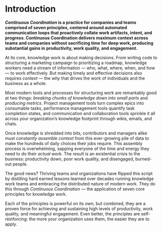 # Introduction

**_Continuous Coordination_ is a practice for companies and teams comprised of seven principles, centered around automated communication loops that proactively collate work artifacts, intent, and progress. Continuous Coordination delivers maximum context across teams and companies without sacrificing time for deep work, producing substantial gains in productivity, work quality, and engagement.**

At its core, knowledge work is about making decisions. From writing code to structuring a marketing campaign to prioritizing a roadmap, knowledge workers need a stream of information — who, what, where, when, and how — to work effectively. But making timely and effective decisions also requires *context* — the *why* that drives the work of individuals and the business as a whole.

Most modern tools and processes for structuring work are remarkably good at two things: *breaking chunks of knowledge down into small parts* and *producing metrics*. Project management tools turn complex epics into consumable tasks, performance management tools quantify task completion states, and communication and collaboration tools sprinkle it all across your organization’s knowledge footprint through wikis, emails, and chats.

Once knowledge is shredded into bits, contributors and managers alike must *constantly assemble context* from this ever-growing pile of data to make the hundreds of daily choices their jobs require. This assembly process is overwhelming, sapping everyone of the time and energy they need to do their *actual work*. The result is an existential crisis to the business: productivity down, poor work quality, and disengaged, burned-out people.

The good news? Thriving teams and organizations have flipped this script by distilling hard earned lessons learned over decades running knowledge work teams and embracing the distributed nature of modern work. They do this through *Continuous Coordination* — the application of seven core principles for knowledge work.

Each of the principles is powerful on its own, but combined, they are a proven force for achieving and sustaining high levels of productivity, work quality, and meaningful engagement. Even better, the principles are self-reinforcing: the more your organization uses them, the easier they are to apply.
